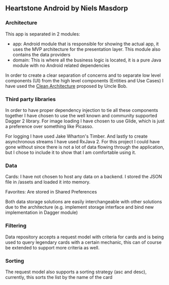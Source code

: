 ## Heartstone Android by Niels Masdorp

### Architecture
This app is separated in 2 modules:

- app: Android module that is responsible for showing the actual app, it uses the MVP architecture for the presentation layer.
This module also contains the data providers
- domain: This is where all the business logic is located, it is a pure Java module with no Android related dependencies

In order to create a clear separation of concerns and to separate low level components (UI) from the high level components
(Entities and Use Cases) I have used the [Clean Architecture](https://8thlight.com/blog/uncle-bob/2012/08/13/the-clean-architecture.html)
proposed by Uncle Bob.

### Third party libraries

In order to have proper dependency injection to tie all these components together I have chosen to use the
well known and community supported Dagger 2 library. For image loading I have chosen to use Glide, which is just a preference
over something like Picasso.

For logging I have used Jake Wharton's Timber. And lastly to create asynchronous streams I have used RxJava 2. For this project
I could have gone without since there is not a lot of data flowing through the application, but I chose to include it
to show that I am comfortable using it.

### Data

Cards: I have not chosen to host any data on a backend. I stored the JSON file in /assets and loaded it into memory.

Favorites: Are stored in Shared Preferences

Both data storage solutions are easily interchangeable with other solutions due to the architecture (e.g. implement storage interface
and bind new implementation in Dagger module)

### Filtering

Data repository accepts a request model with criteria for cards and is being used to query legendary cards with a certain
mechanic, this can of course be extended to support more criteria as well.

### Sorting

The request model also supports a sorting strategy (asc and desc), currently, this sorts the list by the name of the card
